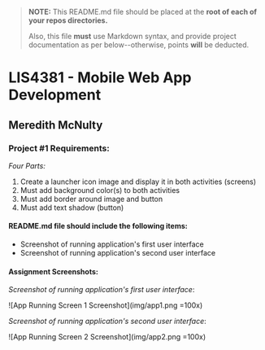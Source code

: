 > **NOTE:** This README.md file should be placed at the **root of each of your repos directories.**
>
>Also, this file **must** use Markdown syntax, and provide project documentation as per below--otherwise, points **will** be deducted.
>

# LIS4381 - Mobile Web App Development

## Meredith McNulty

### Project #1 Requirements:

*Four Parts:*

1. Create a launcher icon image and display it in both activities (screens)
2. Must add background color(s) to both activities
3. Must add border around image and button
4. Must add text shadow (button)

#### README.md file should include the following items:

* Screenshot of running application's first user interface
* Screenshot of running application's second user interface

#### Assignment Screenshots:

*Screenshot of running application's first user interface*:

![App Running Screen 1 Screenshot](img/app1.png =100x)

*Screenshot of running application's second user interface*:

![App Running Screen 2 Screenshot](img/app2.png =100x)